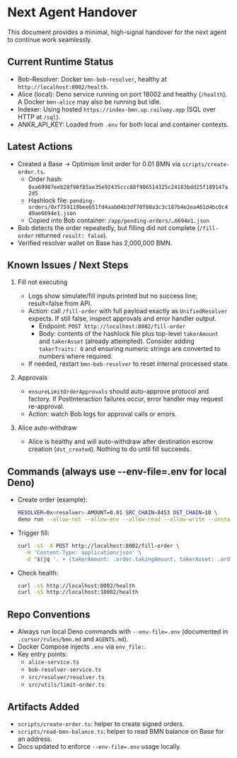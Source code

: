 # Next Agent Handover

This document provides a minimal, high-signal handover for the next agent to continue work seamlessly.

## Current Runtime Status
- Bob-Resolver: Docker `bmn-bob-resolver`, healthy at `http://localhost:8002/health`.
- Alice (local): Deno service running on port 18002 and healthy (`/health`). A Docker `bmn-alice` may also be running but idle.
- Indexer: Using hosted `https://index-bmn.up.railway.app` (SQL over HTTP at `/sql`).
- ANKR_API_KEY: Loaded from `.env` for both local and container contexts.

## Latest Actions
- Created a Base → Optimism limit order for 0.01 BMN via `scripts/create-order.ts`.
  - Order hash: `0xa69907eeb28f98f85ae35e92435ccc88f906514325c24183bdd25f189147a2d5`
  - Hashlock file: `pending-orders/0xf759119bee651fd4aab04b3df70f80a3c3c187b4e2ea461d4bc0c449ae6694e1.json`
  - Copied into Bob container: `/app/pending-orders/…6694e1.json`
- Bob detects the order repeatedly, but filling did not complete (`/fill-order` returned `result: false`).
- Verified resolver wallet on Base has 2,000,000 BMN.

## Known Issues / Next Steps
1. Fill not executing
   - Logs show simulate/fill inputs printed but no success line; result=false from API.
   - Action: call `/fill-order` with full payload exactly as `UnifiedResolver` expects. If still false, inspect approvals and error handler output.
     - Endpoint: `POST http://localhost:8002/fill-order`
     - Body: contents of the hashlock file plus top-level `takerAmount` and `takerAsset` (already attempted). Consider adding `takerTraits: 0` and ensuring numeric strings are converted to numbers where required.
   - If needed, restart `bmn-bob-resolver` to reset internal processed state.

2. Approvals
   - `ensureLimitOrderApprovals` should auto-approve protocol and factory. If PostInteraction failures occur, error handler may request re-approval.
   - Action: watch Bob logs for approval calls or errors.

3. Alice auto-withdraw
   - Alice is healthy and will auto-withdraw after destination escrow creation (`dst_created`). Nothing to do until fill succeeds.

## Commands (always use --env-file=.env for local Deno)
- Create order (example):
  ```bash
  RESOLVER=0x<resolver> AMOUNT=0.01 SRC_CHAIN=8453 DST_CHAIN=10 \
  deno run --allow-net --allow-env --allow-read --allow-write --unstable-kv --env-file=.env scripts/create-order.ts
  ```
- Trigger fill:
  ```bash
  curl -sS -X POST http://localhost:8002/fill-order \
    -H 'Content-Type: application/json' \
    -d "$(jq '. + {takerAmount: .order.takingAmount, takerAsset: .order.takerAsset, takerTraits: "0"}' pending-orders/<hashlock>.json)"
  ```
- Check health:
  ```bash
  curl -sS http://localhost:8002/health
  curl -sS http://localhost:18002/health
  ```

## Repo Conventions
- Always run local Deno commands with `--env-file=.env` (documented in `.cursor/rules/bmn.md` and `AGENTS.md`).
- Docker Compose injects `.env` via `env_file:`.
- Key entry points:
  - `alice-service.ts`
  - `bob-resolver-service.ts`
  - `src/resolver/resolver.ts`
  - `src/utils/limit-order.ts`

## Artifacts Added
- `scripts/create-order.ts`: helper to create signed orders.
- `scripts/read-bmn-balance.ts`: helper to read BMN balance on Base for an address.
- Docs updated to enforce `--env-file=.env` usage locally.


